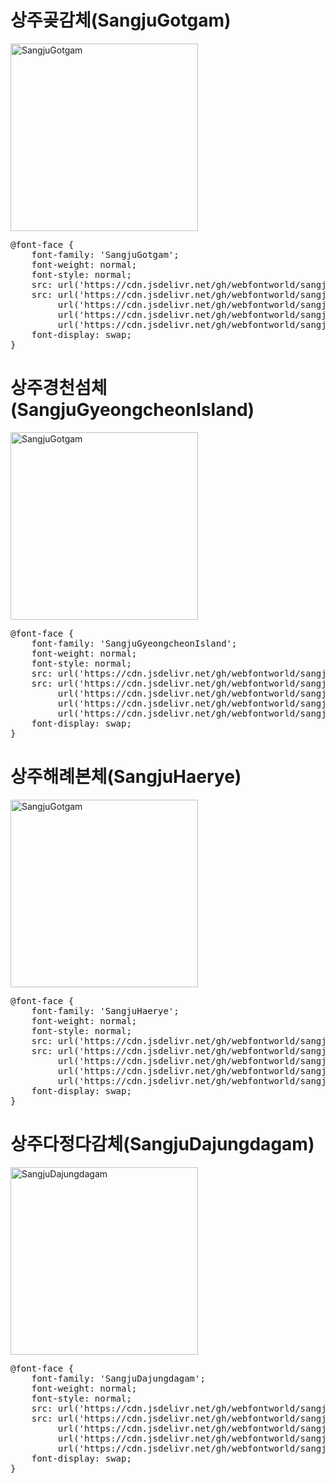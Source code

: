 
# 상주곶감체(SangjuGotgam)

<a href="https://wess.tistory.com" target="_blank">
    <img src="https://webfontworld.github.io/sangju/SangjuGotgam.jpg" alt="SangjuGotgam" style="width:300px">
</a>
<pre>
@font-face {
    font-family: 'SangjuGotgam';
    font-weight: normal;
    font-style: normal;
    src: url('https://cdn.jsdelivr.net/gh/webfontworld/sangju/SangjuGotgam.eot');
    src: url('https://cdn.jsdelivr.net/gh/webfontworld/sangju/SangjuGotgam.eot?#iefix') format('embedded-opentype'),
         url('https://cdn.jsdelivr.net/gh/webfontworld/sangju/SangjuGotgam.woff2') format('woff2'),
         url('https://cdn.jsdelivr.net/gh/webfontworld/sangju/SangjuGotgam.woff') format('woff'),
         url('https://cdn.jsdelivr.net/gh/webfontworld/sangju/SangjuGotgam.ttf') format("truetype");
    font-display: swap;
} 
</pre>



# 상주경천섬체(SangjuGyeongcheonIsland)

<a href="https://wess.tistory.com" target="_blank">
    <img src="https://webfontworld.github.io/sangju/SangjuGyeongcheonIsland.jpg" alt="SangjuGotgam" style="width:300px">
</a>
<pre>
@font-face {
    font-family: 'SangjuGyeongcheonIsland';
    font-weight: normal;
    font-style: normal;
    src: url('https://cdn.jsdelivr.net/gh/webfontworld/sangju/SangjuGyeongcheonIsland.eot');
    src: url('https://cdn.jsdelivr.net/gh/webfontworld/sangju/SangjuGyeongcheonIsland.eot?#iefix') format('embedded-opentype'),
         url('https://cdn.jsdelivr.net/gh/webfontworld/sangju/SangjuGyeongcheonIsland.woff2') format('woff2'),
         url('https://cdn.jsdelivr.net/gh/webfontworld/sangju/SangjuGyeongcheonIsland.woff') format('woff'),
         url('https://cdn.jsdelivr.net/gh/webfontworld/sangju/SangjuGyeongcheonIsland.ttf') format("truetype");
    font-display: swap;
} 
</pre>



# 상주해례본체(SangjuHaerye)

<a href="https://wess.tistory.com" target="_blank">
    <img src="https://webfontworld.github.io/sangju/SangjuHaerye.jpg" alt="SangjuGotgam" style="width:300px">
</a>
<pre>
@font-face {
    font-family: 'SangjuHaerye';
    font-weight: normal;
    font-style: normal;
    src: url('https://cdn.jsdelivr.net/gh/webfontworld/sangju/SangjuHaerye.eot');
    src: url('https://cdn.jsdelivr.net/gh/webfontworld/sangju/SangjuHaerye.eot?#iefix') format('embedded-opentype'),
         url('https://cdn.jsdelivr.net/gh/webfontworld/sangju/SangjuHaerye.woff2') format('woff2'),
         url('https://cdn.jsdelivr.net/gh/webfontworld/sangju/SangjuHaerye.woff') format('woff'),
         url('https://cdn.jsdelivr.net/gh/webfontworld/sangju/SangjuHaerye.ttf') format("truetype");
    font-display: swap;
} 
</pre>



# 상주다정다감체(SangjuDajungdagam)

<a href="https://wess.tistory.com/275" target="_blank">
    <img src="https://webfontworld.github.io/sangju/SangjuDajungdagam.jpg" alt="SangjuDajungdagam" style="width:300px">
</a>
<pre>
@font-face {
    font-family: 'SangjuDajungdagam';
    font-weight: normal;
    font-style: normal;
    src: url('https://cdn.jsdelivr.net/gh/webfontworld/sangju/SangjuDajungdagam.eot');
    src: url('https://cdn.jsdelivr.net/gh/webfontworld/sangju/SangjuDajungdagam.eot?#iefix') format('embedded-opentype'),
         url('https://cdn.jsdelivr.net/gh/webfontworld/sangju/SangjuDajungdagam.woff2') format('woff2'),
         url('https://cdn.jsdelivr.net/gh/webfontworld/sangju/SangjuDajungdagam.woff') format('woff'),
         url('https://cdn.jsdelivr.net/gh/webfontworld/sangju/SangjuDajungdagam.ttf') format("truetype");
    font-display: swap;
} 
</pre>
